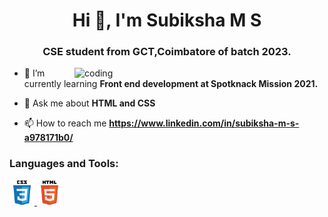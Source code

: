 <h1 align="center">Hi 👋, I'm Subiksha M S</h1>
<h3 align="center">CSE student from GCT,Coimbatore of batch 2023.</h3>
<img align="right" alt="coding" width="400" src="https://cdn.dribbble.com/users/1314475/screenshots/3031368/me.gif">

- 🌱 I’m currently learning **Front end development at Spotknack Mission 2021.**

- 💬 Ask me about **HTML and CSS**

- 📫 How to reach me **https://www.linkedin.com/in/subiksha-m-s-a978171b0/**


<h3 align="left">Languages and Tools:</h3>
<p align="left"> <a href="https://www.w3schools.com/css/" target="_blank"> <img src="https://raw.githubusercontent.com/devicons/devicon/master/icons/css3/css3-original-wordmark.svg" alt="css3" width="40" height="40"/> </a> <a href="https://www.w3.org/html/" target="_blank"> <img src="https://raw.githubusercontent.com/devicons/devicon/master/icons/html5/html5-original-wordmark.svg" alt="html5" width="40" height="40"/> </a> </p>

